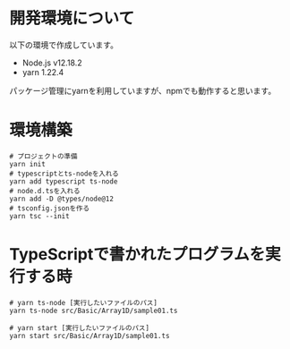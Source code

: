 # 開発環境について
以下の環境で作成しています。

- Node.js v12.18.2
- yarn 1.22.4

パッケージ管理にyarnを利用していますが、npmでも動作すると思います。

# 環境構築

```
# プロジェクトの準備
yarn init
# typescriptとts-nodeを入れる
yarn add typescript ts-node
# node.d.tsを入れる
yarn add -D @types/node@12
# tsconfig.jsonを作る
yarn tsc --init
```

# TypeScriptで書かれたプログラムを実行する時

```
# yarn ts-node [実行したいファイルのパス]
yarn ts-node src/Basic/Array1D/sample01.ts

# yarn start [実行したいファイルのパス]
yarn start src/Basic/Array1D/sample01.ts
```